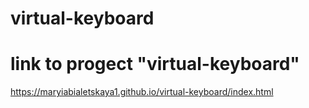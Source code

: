 # virtual-keyboard
# link to progect "virtual-keyboard"
https://maryiabialetskaya1.github.io/virtual-keyboard/index.html
